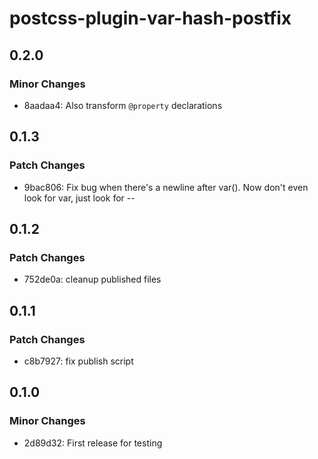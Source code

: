 # postcss-plugin-var-hash-postfix

## 0.2.0

### Minor Changes

- 8aadaa4: Also transform `@property` declarations

## 0.1.3

### Patch Changes

- 9bac806: Fix bug when there's a newline after var(). Now don't even look for var, just look for --

## 0.1.2

### Patch Changes

- 752de0a: cleanup published files

## 0.1.1

### Patch Changes

- c8b7927: fix publish script

## 0.1.0

### Minor Changes

- 2d89d32: First release for testing
